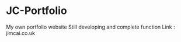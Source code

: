 # JC-Portfolio
 My own portfolio website
 Still developing and complete function
 Link : jimcai.co.uk
